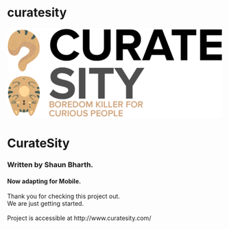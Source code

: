 # curatesity

<img src="https://github.com/shaunpaulsingh/curatesity/raw/main/htdocs/img/logo.png" >
<h1>CurateSity</h1>
<h3>Written by Shaun Bharth.</h3>
<h4>Now adapting for Mobile.</h4>

<p>
Thank you for checking this project out.<br>
We are just getting started.<br><br>
Project is accessible at http://www.curatesity.com/
</p>
